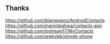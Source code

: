 

## Thanks

<https://github.com/blainepwnz/AndroidContacts>
<https://github.com/manjotpahwa/contacts-app>
<https://github.com/iostream17/MyContacts>
<https://github.com/arekolek/simple-phone>


